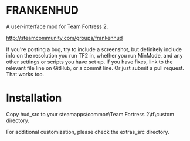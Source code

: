 FRANKENHUD
==========
A user-interface mod for Team Fortress 2.

http://steamcommunity.com/groups/frankenhud

If you're posting a bug, try to include a screenshot, but definitely include info on the resolution you run TF2 in, whether you run MinMode, and any other settings or scripts you have set up. If you have fixes, link to the relevant file line on GitHub, or a commit line. Or just submit a pull request. That works too.

Installation
============
Copy hud_src to your steamapps\common\Team Fortress 2\tf\custom directory.

For additional customization, please check the extras_src directory.